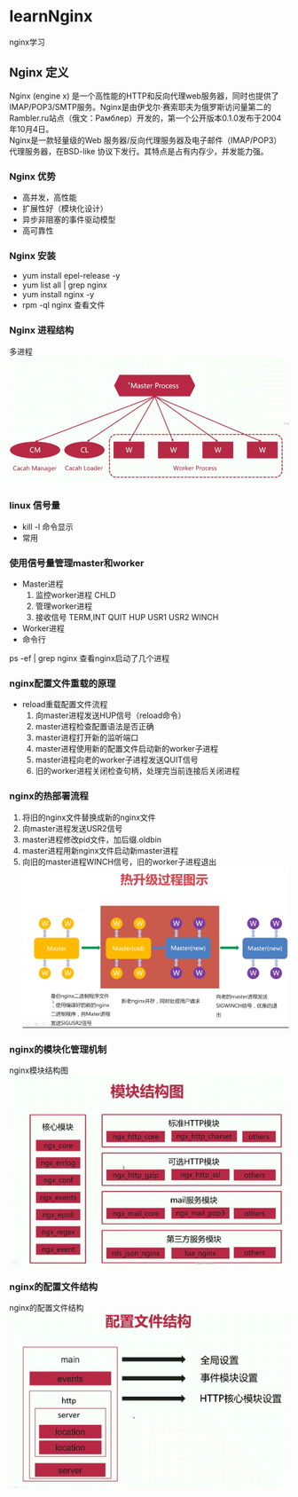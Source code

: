# learnNginx
nginx学习

## Nginx 定义
Nginx (engine x) 是一个高性能的HTTP和反向代理web服务器，同时也提供了IMAP/POP3/SMTP服务。Nginx是由伊戈尔·赛索耶夫为俄罗斯访问量第二的Rambler.ru站点（俄文：Рамблер）开发的，第一个公开版本0.1.0发布于2004年10月4日。  
Nginx是一款轻量级的Web 服务器/反向代理服务器及电子邮件（IMAP/POP3）代理服务器，在BSD-like 协议下发行。其特点是占有内存少，并发能力强。

### Nginx 优势
+ 高并发，高性能
+ 扩展性好（模块化设计）
+ 异步非阻塞的事件驱动模型
+ 高可靠性

### Nginx 安装
+ yum install epel-release -y
+ yum list all | grep nginx
+ yum install nginx -y
+ rpm -ql nginx 查看文件

### Nginx 进程结构
多进程![avatar](/img/1.png)

### linux 信号量
+ kill -l 命令显示
+ 常用

### 使用信号量管理master和worker
+ Master进程
    1. 监控worker进程 CHLD
    2. 管理worker进程
    3. 接收信号 TERM,INT QUIT HUP USR1 USR2 WINCH
+ Worker进程
+ 命令行  

ps -ef | grep nginx 查看nginx启动了几个进程


### nginx配置文件重载的原理
+ reload重载配置文件流程
    1. 向master进程发送HUP信号（reload命令）
    2. master进程检查配置语法是否正确
    3. master进程打开新的监听端口
    4. master进程使用新的配置文件启动新的worker子进程
    5. master进程向老的worker子进程发送QUIT信号
    6. 旧的worker进程关闭检查句柄，处理完当前连接后关闭进程


### nginx的热部署流程
1. 将旧的nginx文件替换成新的nginx文件
2. 向master进程发送USR2信号
3. master进程修改pid文件，加后缀.oldbin
4. master进程用新nginx文件启动新master进程
5. 向旧的master进程WINCH信号，旧的worker子进程退出
![avatar](/img/2.png)

### nginx的模块化管理机制
nginx模块结构图![nginx模块结构图](/img/3.png)

### nginx的配置文件结构
nginx的配置文件结构![配置文件结构](/img/4.png)